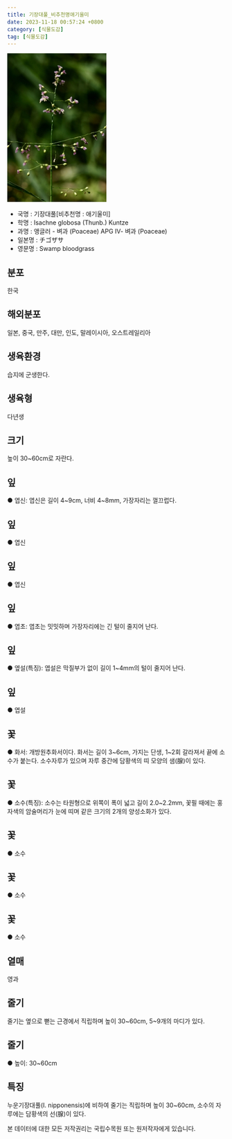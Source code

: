 ```yaml
---
title: 기장대풀_비추천명애기울미
date: 2023-11-18 00:57:24 +0800
category: [식물도감]
tag: [식물도감]
---
```




![기장대풀[비추천명 : 애기울미]](/assets/img/fileUpload/plants/basic/Gramineae/Isachne/14527/14527_1_th2.jpg)
- 국명 : 기장대풀[비추천명 : 애기울미]
- 학명 : Isachne globosa (Thunb.) Kuntze
- 과명 : 앵글러 - 벼과 (Poaceae) APG Ⅳ- 벼과 (Poaceae)
- 일본명 : チゴザサ
- 영문명 : Swamp bloodgrass


## 분포
한국
## 해외분포
일본, 중국, 만주, 대만, 인도, 말레이시아, 오스트레일리아
## 생육환경
습지에 군생한다.
## 생육형
다년생
## 크기
높이 30~60cm로 자란다.
## 잎
● 엽신: 엽신은 길이 4~9cm, 너비 4~8mm, 가장자리는 껄끄럽다.
## 잎
● 엽신
## 잎
● 엽신
## 잎
● 엽초: 엽초는 밋밋하며 가장자리에는 긴 털이 줄지어 난다.
## 잎
● 옆설(특징): 엽설은 막질부가 없이 길이 1~4mm의 털이 줄지어 난다.
## 잎
● 엽설
## 꽃
● 화서: 개방원추화서이다. 화서는 길이 3~6cm, 가지는 단생, 1~2회 갈라져서 끝에 소수가 붙는다. 소수자루가 있으며 자루 중간에 담황색의 띠 모양의 샘(腺)이 있다.
## 꽃
● 소수(특징): 소수는 타원형으로 위쪽이 폭이 넓고 길이 2.0~2.2mm, 꽃필 때에는 홍자색의 암술머리가 눈에 띠며 같은 크기의 2개의 양성소화가 있다.
## 꽃
● 소수
## 꽃
● 소수
## 꽃
● 소수
## 열매
영과
## 줄기
줄기는 옆으로 뻗는 근경에서 직립하며 높이 30~60cm, 5~9개의 마디가 있다.
## 줄기
● 높이: 30~60cm
## 특징
누운기장대풀(I. nipponensis)에 비하여 줄기는 직립하며 높이 30~60cm, 소수의 자루에는 담황색의 선(腺)이 있다.






본 데이터에 대한 모든 저작권리는 국립수목원 또는 원저작자에게 있습니다.
